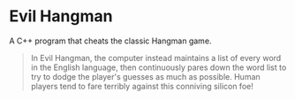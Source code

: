 # Evil Hangman
A C++ program that cheats the classic Hangman game.
> In Evil Hangman, the computer instead maintains a list of every word in the English language, then continuously pares down the word list to try to dodge the player's guesses as much as possible. Human players tend to fare terribly against this conniving silicon foe!
